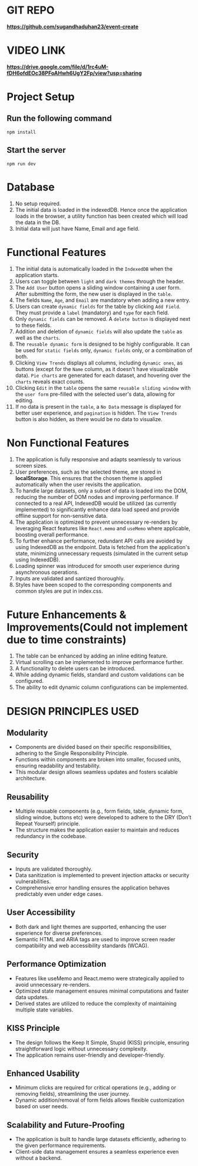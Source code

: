 # GIT REPO
 **https://github.com/sugandhaduhan23/event-create**

# VIDEO LINK
  **https://drive.google.com/file/d/1rc4uM-fDH6ofdEOc38PFoAHwh6UgY2Fp/view?usp=sharing**

# Project Setup
  
  ## Run the following command
    npm install
  
  ## Start the server
    npm run dev

# Database

  1. No setup required.
  2. The initial data is loaded in the indexedDB. Hence once the application loads in the browser, a utility function has been created which will load the data in the DB.
  3. Initial data will just have Name, Email and age field.

# Functional Features 

  1. The initial data is automatically loaded in the `IndexedDB` when the application starts.  
  2. Users can toggle between `light` and `dark themes` through the header.  
  3. The `Add User` button opens a sliding window containing a user form. After submitting the form, the new user is displayed in the `table`.  
  4. The fields `Name`, `Age`, and `Email` are mandatory when adding a new entry.  
  5. Users can create `dynamic fields` for the table by clicking `Add Field`. They must provide a `label` (mandatory) and `type` for each field.  
  6. Only `dynamic fields` can be removed. A `delete button` is displayed next to these fields.  
  7. Addition and deletion of `dynamic fields` will also update the `table` as well as the `charts`.  
  8. The `reusable dynamic form` is designed to be highly configurable. It can be used for `static fields` only, `dynamic fields` only, or a combination of both.  
  9. Clicking `View Trends` displays all columns, including `dynamic ones`, as buttons (except for the `Name` column, as it doesn't have visualizable data). `Pie charts` are generated for each dataset, and hovering over the `charts` reveals exact counts.  
  10. Clicking `Edit` in the `table` opens the same `reusable sliding window` with the `user form` pre-filled with the selected user's data, allowing for editing.  
  11. If no data is present in the `table`, a `No Data` message is displayed for better user experience, and `pagination` is hidden. The `View Trends` button is also hidden, as there would be no data to visualize.   


# Non Functional Features 
  1. The application is fully responsive and adapts seamlessly to various screen sizes.  
  2. User preferences, such as the selected theme, are stored in **localStorage**. This ensures that the chosen theme is applied automatically when the user revisits the application.  
  3. To handle large datasets, only a subset of data is loaded into the DOM, reducing the number of DOM nodes and improving performance. If connected to a real API, IndexedDB would be utilized (as currently implemented) to significantly enhance data load speed and provide offline support for non-sensitive data.  
  4. The application is optimized to prevent unnecessary re-renders by leveraging React features like `React.memo` and `useMemo` where applicable, boosting overall performance.  
  5. To further enhance performance, redundant API calls are avoided by using IndexedDB as the endpoint. Data is fetched from the application's state, minimizing unnecessary requests (simulated in the current setup using IndexedDB).  
  6. Loading spinner was introduced for smooth user experience during asynchronous operations.
  7. Inputs are validated and santized thoroughly.
  8. Styles have been scoped to the corresponding components and common styles are put in index.css.
 
# Future Enhancements & Improvements(Could not implement due to time constraints)
  1. The table can be enhanced by adding an inline editing feature.  
  2. Virtual scrolling can be implemented to improve performance further.  
  3. A functionality to delete users can be introduced.  
  4. While adding dynamic fields, standard and custom validations can be configured.  
  5. The ability to edit dynamic column configurations can be implemented.  

# DESIGN PRINCIPLES USED

  ## Modularity
  - Components are divided based on their specific responsibilities, adhering to the Single Responsibility Principle.
  - Functions within components are broken into smaller, focused units, ensuring readability and testability.
  - This modular design allows seamless updates and fosters scalable architecture. 

  ## Reusability
  - Multiple reusable components (e.g., form fields, table, dynamic form, sliding windoe, buttons etc) were developed to adhere to the DRY (Don’t Repeat Yourself) principle.
  - The structure makes the application easier to maintain and reduces redundancy in the codebase. 

  ## Security
  - Inputs are validated thoroughly.
  - Data sanitization is implemented to prevent injection attacks or security vulnerabilities.
  - Comprehensive error handling ensures the application behaves predictably even under edge cases.

  ## User Accessibility
  - Both dark and light themes are supported, enhancing the user experience for diverse preferences.
  - Semantic HTML and ARIA tags are used to improve screen reader compatibility and web accessibility standards (WCAG).

  ## Performance Optimization
  - Features like useMemo and React.memo were strategically applied to avoid unnecessary re-renders.
  - Optimized state management ensures minimal computations and faster data updates.
  - Derived states are utilized to reduce the complexity of maintaining multiple state variables.

  ## KISS Principle
  - The design follows the Keep It Simple, Stupid (KISS) principle, ensuring straightforward logic without unnecessary complexity.
  - The application remains user-friendly and developer-friendly.

  ## Enhanced Usability
  - Minimum clicks are required for critical operations (e.g., adding or removing fields), streamlining the user journey.
  - Dynamic addition/removal of form fields allows flexible customization based on user needs.

  ## Scalability and Future-Proofing
  - The application is built to handle large datasets efficiently, adhering to the given performance requirements.
  - Client-side data management ensures a seamless experience even without a backend.
